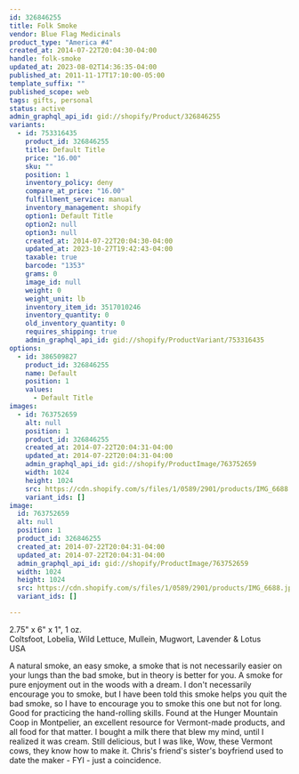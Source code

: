 ```yaml
---
id: 326846255
title: Folk Smoke
vendor: Blue Flag Medicinals
product_type: "America #4"
created_at: 2014-07-22T20:04:30-04:00
handle: folk-smoke
updated_at: 2023-08-02T14:36:35-04:00
published_at: 2011-11-17T17:10:00-05:00
template_suffix: ""
published_scope: web
tags: gifts, personal
status: active
admin_graphql_api_id: gid://shopify/Product/326846255
variants:
  - id: 753316435
    product_id: 326846255
    title: Default Title
    price: "16.00"
    sku: ""
    position: 1
    inventory_policy: deny
    compare_at_price: "16.00"
    fulfillment_service: manual
    inventory_management: shopify
    option1: Default Title
    option2: null
    option3: null
    created_at: 2014-07-22T20:04:30-04:00
    updated_at: 2023-10-27T19:42:43-04:00
    taxable: true
    barcode: "1353"
    grams: 0
    image_id: null
    weight: 0
    weight_unit: lb
    inventory_item_id: 3517010246
    inventory_quantity: 0
    old_inventory_quantity: 0
    requires_shipping: true
    admin_graphql_api_id: gid://shopify/ProductVariant/753316435
options:
  - id: 386509827
    product_id: 326846255
    name: Default
    position: 1
    values:
      - Default Title
images:
  - id: 763752659
    alt: null
    position: 1
    product_id: 326846255
    created_at: 2014-07-22T20:04:31-04:00
    updated_at: 2014-07-22T20:04:31-04:00
    admin_graphql_api_id: gid://shopify/ProductImage/763752659
    width: 1024
    height: 1024
    src: https://cdn.shopify.com/s/files/1/0589/2901/products/IMG_6688.jpeg?v=1406073871
    variant_ids: []
image:
  id: 763752659
  alt: null
  position: 1
  product_id: 326846255
  created_at: 2014-07-22T20:04:31-04:00
  updated_at: 2014-07-22T20:04:31-04:00
  admin_graphql_api_id: gid://shopify/ProductImage/763752659
  width: 1024
  height: 1024
  src: https://cdn.shopify.com/s/files/1/0589/2901/products/IMG_6688.jpeg?v=1406073871
  variant_ids: []

---
```


2.75" x 6" x 1", 1 oz.  
Coltsfoot, Lobelia, Wild Lettuce, Mullein, Mugwort, Lavender & Lotus  
USA

A natural smoke, an easy smoke, a smoke that is not necessarily easier on your lungs than the bad smoke, but in theory is better for you. A smoke for pure enjoyment out in the woods with a dream. I don't necessarily encourage you to smoke, but I have been told this smoke helps you quit the bad smoke, so I have to encourage you to smoke this one but not for long. Good for practicing the hand-rolling skills. Found at the Hunger Mountain Coop in Montpelier, an excellent resource for Vermont-made products, and all food for that matter. I bought a milk there that blew my mind, until I realized it was cream. Still delicious, but I was like, Wow, these Vermont cows, they know how to make it. Chris's friend's sister's boyfriend used to date the maker - FYI - just a coincidence.